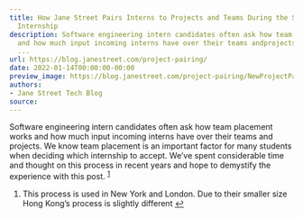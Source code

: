 ```yaml
---
title: How Jane Street Pairs Interns to Projects and Teams During the Software Engineering
  Internship
description: Software engineering intern candidates often ask how team placementworks
  and how much input incoming interns have over their teams andprojects. We know team
  ...
url: https://blog.janestreet.com/project-pairing/
date: 2022-01-14T00:00:00-00:00
preview_image: https://blog.janestreet.com/project-pairing/NewProjectPairing.png
authors:
- Jane Street Tech Blog
source:
---
```


<p>Software engineering intern candidates often ask how team placement
works and how much input incoming interns have over their teams and
projects. We know team placement is an important factor for many
students when deciding which internship to accept. We’ve spent
considerable time and thought on this process in recent years and hope
to demystify the experience with this post. <sup><a href="https://blog.janestreet.com/feed.xml#fn:1" class="footnote">1</a></sup></p>

<div class="footnotes">
  <ol>
    <li>
      <p>This process is used in New York and London.  Due to their smaller size Hong Kong’s process is slightly different&nbsp;<a href="https://blog.janestreet.com/feed.xml#fnref:1" class="reversefootnote">↩</a></p>
    </li>
  </ol>
</div>

